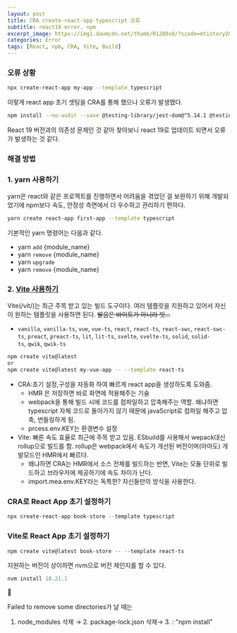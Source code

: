 ```yaml
---
layout: post
title: CRA create-react-app typescript 오류
subtitle: react19 error, npm
excerpt_image: https://img1.daumcdn.net/thumb/R1280x0/?scode=mtistory2&fname=https%3A%2F%2Fblog.kakaocdn.net%2Fdn%2Fb2G0T4%2Fbtryy2p6DPA%2FBPgIlizCBiqdGZQupFFL51%2Fimg.png
categories: Error
tags: [React, npm, CRA, Vite, Build]
---
```


### 오류 상황

```bash
npx create-react-app my-app --template typescript
```

이렇게 react app 초기 셋팅을 CRA를 통해 했으나 오류가 발생했다.

```bash
npm install --no-audit --save @testing-library/jest-dom@^5.14.1 @testing-library/react@^13.0.0 @testing-library/user-event@^13.2.1 @types/jest@^27.0.1 @types/node@^16.7.13 @types/react@^18.0.0 @types/react-dom@^18.0.0 typescript@^4.4.2 web-vitals@^2.1.0 failed
```

React 19 버전과의 의존성 문제인 것 같아 찾아보니 react 19로 업데이트 되면서 오류가 발생하는 것 같다.

### 해결 방법

### 1. yarn 사용하기

yarn은 react와 같은 프로젝트를 진행하면서 어려움을 겪었던 걸 보완하기 위해 개발되었기에 npm보다 속도, 안정성 측면에서 더 우수하고 관리하기 편하다.

```bash
yarn create react-app first-app --template typescript
```

기본적인 yarn 명령어는 다음과 같다.

- yarn `add` {module_name}
- yarn `remove` {module_name}
- yarn `upgrade`
- yarn `remove` {module_name}

### 2. [Vite 사용하기](https://ko.vite.dev/guide/)

Vite(/vit/)는 최근 주목 받고 있는 빌드 도구이다. 여러 템플릿을 지원하고 있어서 자신이 원하는 템플릿을 사용하면 된다. ~~발음은 바이트가 아니라 빗…~~

- `vanilla`, `vanilla-ts`, `vue`, `vue-ts`, `react`, `react-ts`, `react-swc`, `react-swc-ts`, `preact`, `preact-ts`, `lit`, `lit-ts`, `svelte`, `svelte-ts`, `solid`, `solid-ts`, `qwik`, `qwik-ts`

```bash
npm create vite@latest
or
npm create vite@latest my-vue-app -- --template react-ts
```

- CRA:초기 설정,구성을 자동화 하여 빠르게 react app을 생성하도록 도와줌.
  - HMR 은 저장하면 바로 화면에 적용해주는 기술
  - webpack을 통해 빌드 시에 코드를 컴파일하고 압축해주는 역할. 왜냐하면 typescript 자체 코드로 돌아가지 않기 때문에 javaScript로 컴파일 해주고 압축, 번들링하게 됨.
  - prcess.env.KEY는 환경변수 설정
- Vite: 빠른 속도 효율로 최근에 주목 받고 있음. ESbuild를 사용해서 wepack대신 rollup으로 빌드를 함. rollup은 webpack에서 속도가 개선된 버전이며(아마도) 개발모드인 HMR에서 빠르다.
  - 왜냐하면 CRA는 HMR에서 소스 전체를 빌드하는 반면, Vite는 모듈 단위로 빌드하고 브라우저에 제공하기에 속도 차이가 난다.
  - import.mea.env.KEY라는 독특한? 자신들만의 방식을 사용한다.

### CRA로 React App 초기 설정하기

```powershell
npx create-react-app book-store --template typescript
```

### Vite로 React App 초기 설정하기

```powershell
npm create vite@latest book-store -- --template react-ts
```

지원하는 버전이 상이하면 nvm으로 버전 체인지를 할 수 있다.

```powershell
nvm install 18.21.1
```

<aside>
🚫

Failed to remove some directories가 날 때는

1. node_modules 삭제 → 2. package-lock.json 삭제→ 3. : "npm install"

</aside>
